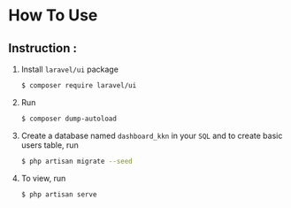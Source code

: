 # How To Use
## Instruction :
1. Install `laravel/ui` package
    ```sh
    $ composer require laravel/ui
    ```
2. Run
    ```sh
    $ composer dump-autoload
    ```
3. Create a database named `dashboard_kkn` in your `SQL` and to create basic users table, run
    ```sh
    $ php artisan migrate --seed
    ``` 
4. To view, run 
    ```sh
    $ php artisan serve
    ``` 
